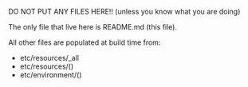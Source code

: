 DO NOT PUT ANY FILES HERE!!
(unless you know what you are doing)

The only file that live here is README.md (this file).

All other files are populated at build time from:
- etc/resources/_all
- etc/resources/(<configuration>)
- etc/environment/(<environment>)

